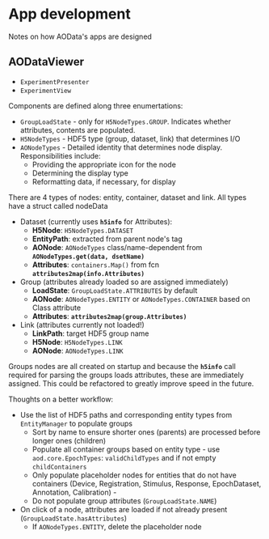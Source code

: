 # App development

Notes on how AOData's apps are designed

## AODataViewer
- `ExperimentPresenter`
- `ExperimentView`

Components are defined along three enumertations:
- `GroupLoadState` - only for `H5NodeTypes.GROUP`. Indicates whether attributes, contents are populated. 
- `H5NodeTypes` - HDF5 type (group, dataset, link) that determines I/O 
- `AONodeTypes` - Detailed identity that determines node display. Responsibilities include:
    - Providing the appropriate icon for the node
    - Determining the display type
    - Reformatting data, if necessary, for display

There are 4 types of nodes: entity, container, dataset and link. All types have a struct called nodeData
- Dataset (currently uses **`h5info`** for Attributes):
    - **H5Node**: `H5NodeTypes.DATASET`
    - **EntityPath**: extracted from parent node's tag
    - **AONode**: `AONodeTypes` class/name-dependent from **`AONodeTypes.get(data, dsetName)`** 
    - **Attributes**: `containers.Map()` from fcn **`attributes2map(info.Attributes)`**
- Group (attributes already loaded so are assigned immediately)
    - **LoadState**: `GroupLoadState.ATTRIBUTES` by default
    - **AONode**: `AONodeTypes.ENTITY` or `AONodeTypes.CONTAINER` based on Class attribute
    - **Attributes**: **`attributes2map(group.Attributes)`**
- Link (attributes currently not loaded!)
    - **LinkPath**: target HDF5 group name
    - **H5Node**: `H5NodeTypes.LINK`
    - **AONode**: `AONodeTypes.LINK`

Groups nodes are all created on startup and because the **`h5info`** call required for parsing the groups loads attributes, these are immediately assigned. This could be refactored to greatly improve speed in the future. 

Thoughts on a better workflow:
- Use the list of HDF5 paths and corresponding entity types from `EntityManager` to populate groups
    - Sort by name to ensure shorter ones (parents) are processed before longer ones (children)
    - Populate all container groups based on entity type - use `aod.core.EpochTypes`: `validChildTypes` and if not empty `childContainers`
    - Only populate placeholder nodes for entities that do not have containers (Device, Registration, Stimulus, Response, EpochDataset, Annotation, Calibration) - 
    - Do not populate group attributes (`GroupLoadState.NAME`)
- On click of a node, attributes are loaded if not already present (`GroupLoadState.hasAttributes`)
    - If `AONodeTypes.ENTITY`, delete the placeholder node